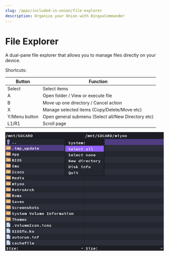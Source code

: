 ```yaml
---
slug: /apps/included-in-onion/file-explorer
description: Organize your Onion with DinguxCommander
---
```


# File Explorer


A dual-pane file explorer that allows you to manage files directly on your device.

Shortcuts:

| Button | Function |
|---|---|
|Select|Select items|
|A|Open folder / View or execute file|
|B|Move up one directory / Cancel action|
|X|Manage selected items (Copy/Delete/Move etc)|
|Y/Menu button|Open general submenu (Select all/New Directory etc)|
|L1/R1|Scroll page|

![](./assets/file-explorer.png)
